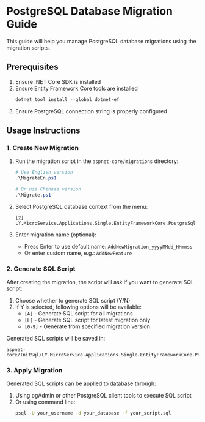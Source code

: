 # PostgreSQL Database Migration Guide

This guide will help you manage PostgreSQL database migrations using the migration scripts.

## Prerequisites

1. Ensure .NET Core SDK is installed
2. Ensure Entity Framework Core tools are installed
   ```powershell
   dotnet tool install --global dotnet-ef
   ```
3. Ensure PostgreSQL connection string is properly configured

## Usage Instructions

### 1. Create New Migration

1. Run the migration script in the `aspnet-core/migrations` directory:
   ```powershell
   # Use English version
   .\MigrateEn.ps1
   
   # Or use Chinese version
   .\Migrate.ps1
   ```

2. Select PostgreSQL database context from the menu:
   ```
   [2] LY.MicroService.Applications.Single.EntityFrameworkCore.PostgreSql
   ```

3. Enter migration name (optional):
   - Press Enter to use default name: `AddNewMigration_yyyyMMdd_HHmmss`
   - Or enter custom name, e.g.: `AddNewFeature`

### 2. Generate SQL Script

After creating the migration, the script will ask if you want to generate SQL script:

1. Choose whether to generate SQL script (Y/N)
2. If Y is selected, following options will be available:
   - `[A]` - Generate SQL script for all migrations
   - `[L]` - Generate SQL script for latest migration only
   - `[0-9]` - Generate from specified migration version

Generated SQL scripts will be saved in:
```
aspnet-core/InitSql/LY.MicroService.Applications.Single.EntityFrameworkCore.PostgreSql/
```

### 3. Apply Migration

Generated SQL scripts can be applied to database through:

1. Using pgAdmin or other PostgreSQL client tools to execute SQL script
2. Or using command line:
   ```bash
   psql -U your_username -d your_database -f your_script.sql
   ```
